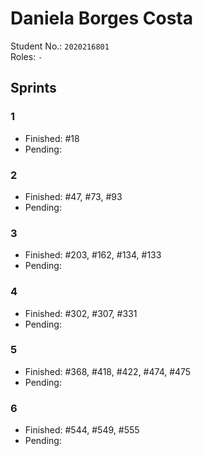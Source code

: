 # Daniela Borges Costa

Student No.: `2020216801`  
Roles: `-`

## Sprints

### 1

* Finished: #18
* Pending:

### 2

* Finished: #47, #73, #93
* Pending:

### 3

* Finished: #203, #162, #134, #133
* Pending:

### 4

* Finished: #302, #307, #331
* Pending:

### 5

* Finished: #368, #418, #422, #474, #475
* Pending:

### 6

* Finished: #544, #549, #555
* Pending:
